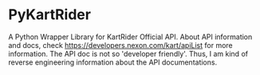 # PyKartRider
A Python Wrapper Library for KartRider Official API. About API information and docs, check https://developers.nexon.com/kart/apiList for more information. The API doc is not so 'developer friendly'. Thus, I am kind of reverse engineering information about the API documentations.  
